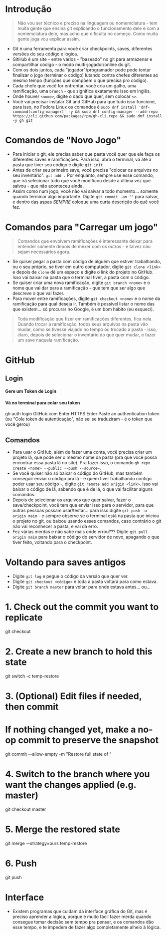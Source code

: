 # Introdução
> Não vou ser técnico e preciso na linguagem ou nomemclatura - tem muita gente que ensina git explicando o funcionamento dele e com a nomemclatura dele, mas acho que dificulta no começo. Como muita gente joga vou explicar assim.
- Git é uma ferramenta para você criar checkpoints, saves, diferentes versões do seu código e lógica.
- GitHub é um site - entre vários - "baseado" no git para armazenar e compartilhar código - o modo multi-jogador/online do git.
- Com os dois juntos, cada "jogador"/programador pode pode tentar finalizar o jogo (terminar o código) lutando contra chefes diferentes ao mesmo tempo (funções que compõem o que precisa pro código).
- Cada chefe que você for enfrentar, você cria um galho, uma ramificação, uma `branch` - que significa exatamente isso em inglês.
- Onde houver `<nome>`, digite o dado que quer, sem colocar `<>`.
- Você vai precisar instalar Git and GitHub para que tudo isso funcione, para isso, no Fedora Linux os comandos é `sudo dnf install 'dnf-command(config-manager)' -y && sudo dnf config-manager --add-repo https://cli.github.com/packages/rpm/gh-cli.repo && sudo dnf install -y gh git`

# Comandos de "Novo Jogo"
- Para iniciar o git, ele precisa saber que pasta você quer que ele faça os diferentes saves e ramificações. Para isso, abra o terminal, vá até a pasta que tiver seu código e digite `git init`
- Antes de criar seu primeiro save, você precisa "colocar os arquivos no seu inventário". `git add .` Por enquanto, sempre use esse comando, que irá selecionar tudo que você modificou desde a última vez que salvou - que não aconteceu ainda.
- Assim como num jogo, você não vai salvar a todo momento... somente quando terminar algo importante. Digite `git commit -am ""` para salvar, e dentro das aspas *SEMPRE* coloque uma curta descrição do quê você fez.

# Comandos para "Carregar um jogo"
> Comandos que envolvem ramificações é interessante deixar para entender somente depois de mexer com os outros - e talvez não sejam necessários agora.
- Se quiser pegar a pasta com código de alguém que estiver trabalhando, ou o seu próprio, se tiver em outro computador, digite `git clone <link>` e depois de `clone` dê um espaço e digite o link do projeto no GitHub. Isso vai baixar na pasta que o terminal tiver, a pasta com o código.
- Se quiser criar uma nova ramificação, digite `git branch <nome>` e o nome que vai dar para a ramificação - que tem que ser algo que descreve o que vai fazer.
- Para mover entre ramificações, digite `git checkout <nome>` e o nome da ramificação para qual deseja ir. Também é possível listar o nome das que existem... só procurar no Google, é um bom hábito (eu esqueci).
> Toda modificação que fizer em ramificações diferentes, fica nela. Quando trocar a ramificação, todos seus arquivos na pasta vão mudar, como se tivesse viajado no tempo ou trocado a pasta - isso, claro, depois de selecionar o inventário do que quer mudar, e fazer um save naquela ramificação.

# GitHub
## Login
#### Gere um Token de Login
#### Vá no terminal para colar seu token
gh auth login
GitHub.com Enter
HTTPS Enter
Paste an authentication token (ou "Cole token de autenticação", não sei se traduziram - é o token que você gerou)
## Comandos
- Para usar o GitHub, além de fazer uma conta, você precisa criar um projeto lá, que pode ser o mesmo nome da pasta (pra que você possa encontrar essa pasta lá no site). Pra fazer isso, o comando `gh repo create <nome> --public --push --source=`.
- Se você quiser não só baixar o código do GitHub, mas também conseguir enviar o código pra lá - e quem tiver trabalhando contigo poder usar seu código -, digite `git remote add origin <link>`. Isso vai baixar o código de lá, sabendo que é de lá, o que vai facilitar alguns comandos.
- Depois de selecionar os arquivos que quer salvar, fazer o save/checkpoint, você tem que enviar isso para o servidor, para que outras pessoas possam usar/testar... para isso digite `git push -u origin main` - e sempre observe se o terminal está na pasta que iniciou o projeto no git, ou baixou usando esses comandos, caso contrário o git não vai reconhecer a pasta, e vai dá erro.
- Fez várias merdas e não sabe mais onde errou??? Digite `git pull origin main` para baixar o código do servidor de novo, apagando o que tiver feito, voltando para o checkpoint.

# Voltando para saves antigos
- Digite `git log` e pegue o código da versão que quer ver.
- Digite `git checkout <código>` e toda a pasta voltará para como estava.
- Digite `git branch master` para voltar para onde estava antes... ou...

# 1. Check out the commit you want to replicate
git checkout <old-commit-hash>

# 2. Create a new branch to hold this state
git switch -c temp-restore

# 3. (Optional) Edit files if needed, then commit
# If nothing changed yet, make a no-op commit to preserve the snapshot
git commit --allow-empty -m "Restore full state of <old-commit>"

# 4. Switch to the branch where you want the changes applied (e.g. master)
git checkout master

# 5. Merge the restored state
git merge --strategy=ours temp-restore

# 6. Push
git push

# Interface
- Existem programas que cuidam da interface gráfica do Git, mas é preciso aprender a lógica, porque é muito fácil fazer merda quando consegue tomar decisão sem tempo pra pensar, e os comandos dão esse tempo, e te impedem de fazer algo completamente alheio à lógica.